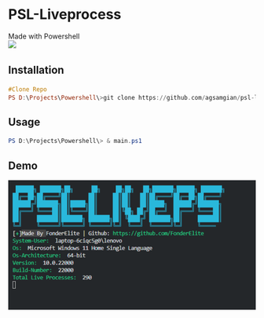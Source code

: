 # PSL-Liveprocess

Made with Powershell <br>
<img src="https://img.shields.io/badge/Powershell-2CA5E0?style=for-the-badge&logo=powershell&logoColor=white">


## Installation
```hs
#Clone Repo
PS D:\Projects\Powershell\>git clone https://github.com/agsamgian/psl-liveprocess
```

## Usage
 ```ps1
 PS D:\Projects\Powershell\> & main.ps1
 ```
 
 ## Demo
 
<img src="ps1.png" width="650px">

